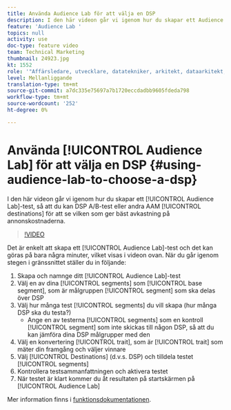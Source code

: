 ```yaml
---
title: Använda Audience Lab för att välja en DSP
description: I den här videon går vi igenom hur du skapar ett Audience Lab-test, så att du kan testa A/B-DSP eller andra AAM för att se vilken som ger bäst avkastning på annonskostnaderna.
feature: 'Audience Lab '
topics: null
activity: use
doc-type: feature video
team: Technical Marketing
thumbnail: 24923.jpg
kt: 1552
role: '"Affärsledare, utvecklare, datatekniker, arkitekt, dataarkitekt, administratör, ledare"'
level: Mellanliggande
translation-type: tm+mt
source-git-commit: a7dc335e75697a7b1720eccdadbb9605fdeda798
workflow-type: tm+mt
source-wordcount: '252'
ht-degree: 0%

---
```



# Använda [!UICONTROL Audience Lab] för att välja en DSP {#using-audience-lab-to-choose-a-dsp}

I den här videon går vi igenom hur du skapar ett [!UICONTROL Audience Lab]-test, så att du kan DSP A/B-test eller andra AAM [!UICONTROL destinations] för att se vilken som ger bäst avkastning på annonskostnaderna.

>[!VIDEO](https://video.tv.adobe.com/v/24923/?quality=12)

Det är enkelt att skapa ett [!UICONTROL Audience Lab]-test och det kan göras på bara några minuter, vilket visas i videon ovan. När du går igenom stegen i gränssnittet ställer du in följande:

1. Skapa och namnge ditt [!UICONTROL Audience Lab]-test
1. Välj en av dina [!UICONTROL segments] som [!UICONTROL base segment], som är målgruppen [!UICONTROL segment] som ska delas över DSP
1. Välj hur många test [!UICONTROL segments] du vill skapa (hur många DSP ska du testa?)
   * Ange en av testerna [!UICONTROL segments] som en kontroll [!UICONTROL segment] som inte skickas till någon DSP, så att du kan jämföra dina DSP målgrupper med den
1. Välj en konvertering [!UICONTROL trait], som är [!UICONTROL trait] som mäter din framgång och väljer vinnare
1. Välj [!UICONTROL Destinations] (d.v.s. DSP) och tilldela testet [!UICONTROL segments]
1. Kontrollera testsammanfattningen och aktivera testet
1. När testet är klart kommer du åt resultaten på startskärmen på [!UICONTROL Audience Lab]

Mer information finns i [funktionsdokumentationen](https://marketing.adobe.com/resources/help/en_US/aam/audience-lab.html).
